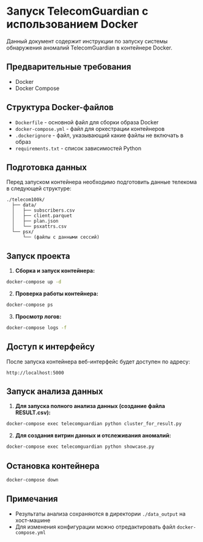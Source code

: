 # Запуск TelecomGuardian с использованием Docker

Данный документ содержит инструкции по запуску системы обнаружения аномалий TelecomGuardian в контейнере Docker.

## Предварительные требования

- Docker
- Docker Compose

## Структура Docker-файлов

- `Dockerfile` - основной файл для сборки образа Docker
- `docker-compose.yml` - файл для оркестрации контейнеров
- `.dockerignore` - файл, указывающий какие файлы не включать в образ
- `requirements.txt` - список зависимостей Python

## Подготовка данных

Перед запуском контейнера необходимо подготовить данные телекома в следующей структуре:

```
./telecom100k/
  ├── data/
  │   ├── subscribers.csv
  │   ├── client.parquet
  │   ├── plan.json
  │   └── psxattrs.csv
  └── psx/
      └── (файлы с данными сессий)
```

## Запуск проекта

1. **Сборка и запуск контейнера:**

```bash
docker-compose up -d
```

2. **Проверка работы контейнера:**

```bash
docker-compose ps
```

3. **Просмотр логов:**

```bash
docker-compose logs -f
```

## Доступ к интерфейсу

После запуска контейнера веб-интерфейс будет доступен по адресу:

```
http://localhost:5000
```

## Запуск анализа данных

1. **Для запуска полного анализа данных (создание файла RESULT.csv):**

```bash
docker-compose exec telecomguardian python cluster_for_result.py
```

2. **Для создания витрин данных и отслеживания аномалий:**

```bash
docker-compose exec telecomguardian python showcase.py
```

## Остановка контейнера

```bash
docker-compose down
```

## Примечания

- Результаты анализа сохраняются в директории `./data_output` на хост-машине
- Для изменения конфигурации можно отредактировать файл `docker-compose.yml` 